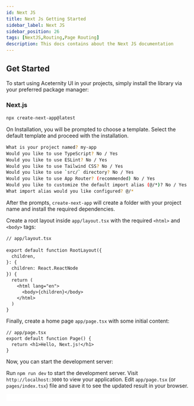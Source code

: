 ```yaml
---
id: Next JS
title: Next Js Getting Started
sidebar_label: Next JS
sidebar_position: 26
tags: [NextJS,Routing,Page Routing]
description: This docs contains about the Next JS documentation
---
```


## Get Started

To start using Aceternity UI in your projects, simply install the library via your preferred package manager:

### Next.js

```bash
npx create-next-app@latest
```
On Installation, you will be prompted to choose a template. Select the default template and proceed with the installation.

```bash
What is your project named? my-app
Would you like to use TypeScript? No / Yes
Would you like to use ESLint? No / Yes
Would you like to use Tailwind CSS? No / Yes
Would you like to use `src/` directory? No / Yes
Would you like to use App Router? (recommended) No / Yes
Would you like to customize the default import alias (@/*)? No / Yes
What import alias would you like configured? @/*

```
After the prompts, `create-next-app` will create a folder with your project name and install the required dependencies.

Create a root layout inside `app/layout.tsx` with the required `<html>` and ``<body>`` tags:

```tsx
// app/layout.tsx

export default function RootLayout({
  children,
}: {
  children: React.ReactNode
}) {
  return (
    <html lang="en">
      <body>{children}</body>
    </html>
  )
}
```
Finally, create a home page `app/page.tsx` with some initial content:

```tsx
// app/page.tsx
export default function Page() {
  return <h1>Hello, Next.js!</h1>
}
```
Now, you can start the development server:

Run `npm run dev` to start the development server.
Visit `http://localhost:3000` to view your application.
Edit `app/page.tsx` (or `pages/index.tsx`) file and save it to see the updated result in your browser.


<a href="https://nextjs.org/docs/app"><img src="emty.png"></a>
